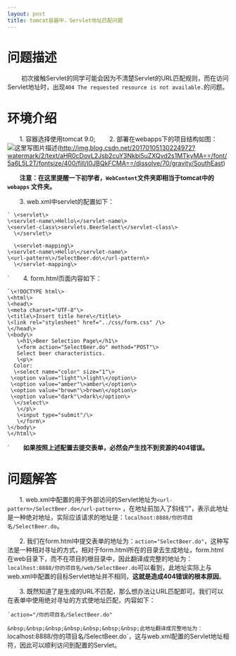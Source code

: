 ```yaml
---
layout: post
title: tomcat容器中，Servlet地址匹配问题
---
```


# 问题描述
&nbsp;&nbsp;&nbsp;&nbsp;&nbsp;&nbsp;&nbsp;&nbsp;初次接触Servlet的同学可能会因为不清楚Servlet的URL匹配规则，而在访问Servlet地址时，出现`404 The requested resource is not available.`的问题。

# 环境介绍

&nbsp;&nbsp;&nbsp;&nbsp;&nbsp;&nbsp;&nbsp;1. 容器选择使用tomcat 9.0;
&nbsp;&nbsp;&nbsp;&nbsp;&nbsp;&nbsp;&nbsp;2. 部署在webapps下的项目结构如图：
![这里写图片描述]()(http://img.blog.csdn.net/20170105130224972?watermark/2/text/aHR0cDovL2Jsb2cuY3Nkbi5uZXQvd2s1MTkyMA==/font/5a6L5L2T/fontsize/400/fill/I0JBQkFCMA==/dissolve/70/gravity/SouthEast)


&nbsp;&nbsp;&nbsp;&nbsp;&nbsp;&nbsp;&nbsp;**注意：在这里提醒一下初学者，`WebContent`文件夹即相当于tomcat中的`webapps` 文件夹。**

&nbsp;&nbsp;&nbsp;&nbsp;&nbsp;&nbsp;&nbsp;3. web.xml中servlet的配置如下：

```
` \<servlet\>
\<servlet-name\>Hello\</servlet-name\>
\<servlet-class\>servlets.BeerSelect\</servlet-class\>
  \</servlet\>
  
  \<servlet-mapping\>
\<servlet-name\>Hello\</servlet-name\>
\<url-pattern\>/SelectBeer.do\</url-pattern\>
  \</servlet-mapping\>
```
`
&nbsp;&nbsp;&nbsp;&nbsp;&nbsp;&nbsp;&nbsp;4. form.html页面内容如下：

```
`\<!DOCTYPE html\>
\<html\>
\<head\>
\<meta charset="UTF-8"\>
\<title\>Insert title here\</title\>
\<link rel="stylesheet" href="../css/form.css" /\>
\</head\>
\<body\>
   \<h1\>Beer Selection Page\</h1\>
   \<form action="SelectBeer.do" method="POST"\>
   Select beer characteristics.
   \<p\>
  Color:
  \<select name="color" size="1"\>
 \<option value="light"\>light\</option\>
 \<option value="amber"\>amber\</option\>
 \<option value="brown"\>brown\</option\>
 \<option value="dark"\>dark\</option\>
  \</select\>
   \</p\>
   \<input type="submit"/\>
   \</form\>
\</body\>
\</html\>
```
`&nbsp;&nbsp;&nbsp;&nbsp;&nbsp;&nbsp;&nbsp; **如果按照上述配置去提交表单，必然会产生找不到资源的404错误。**

# 问题解答

&nbsp;&nbsp;&nbsp;&nbsp;&nbsp;&nbsp;&nbsp;1. web.xml中配置的用于外部访问的Servlet地址为`<url-pattern>/SelectBeer.do</url-pattern>` ，在地址前加入了斜线“/”，表示此地址是一种绝对地址，实际应该请求的地址是：`localhost:8888/你的项目名/SelectBeer.do`。

&nbsp;&nbsp;&nbsp;&nbsp;&nbsp;&nbsp;&nbsp;2. 我们在form.html中提交表单的地址为：`action="SelectBeer.do"`，这种写法是一种相对寻址的方式，相对于form.html所在的目录去生成地址，form.html在web目录下，而不在项目的根目录中，因此翻译成完整的地址为：`localhost:8888/你的项目名/web/SelectBeer.do`可以看到，此地址实际上与web.xml中配置的目标Servlet地址并不相同，**这就是造成404错误的根本原因**。

&nbsp;&nbsp;&nbsp;&nbsp;&nbsp;&nbsp;&nbsp;3. 既然知道了是生成的URL不匹配，那么想办法让URL匹配即可。我们可以在表单中使用绝对寻址的方式使地址匹配，内容如下：

```
`action="/你的项目名/SelectBeer.do"
```
`&nbsp;&nbsp;&nbsp;&nbsp;&nbsp;&nbsp;&nbsp;此地址翻译成完整地址为：`localhost:8888/你的项目名/SelectBeer.do`，这与web.xml配置的Servlet地址相符，因此可以顺利访问到配置的Servlet。

